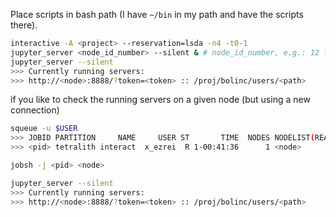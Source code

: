 Place scripts in bash path (I have `~/bin` in my path and have the scripts there).

```bash
interactive -A <project> --reservation=lsda -n4 -t0-1
jupyter_server <node_id_number> --silent & # node_id_number, e.g.: 12 for node = n12
jupyter_server --silent
>>> Currently running servers:
>>> http://<node>:8888/?token=<token> :: /proj/bolinc/users/<path>
```

if you like to check the running servers on a given node (but using a new connection)

```bash
squeue -u $USER
>>> JOBID PARTITION     NAME     USER ST       TIME  NODES NODELIST(REASON)
>>> <pid> tetralith interact  x_ezrei  R 1-00:41:36      1 <node>

jobsh -j <pid> <node>

jupyter_server --silent
>>> Currently running servers:
>>> http://<node>:8888/?token=<token> :: /proj/bolinc/users/<path>
```
